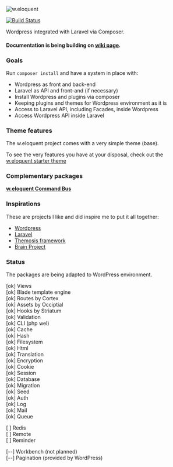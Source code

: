 ![w.eloquent](https://raw.githubusercontent.com/bruno-barros/w.eloquent-framework/master/weloquent.png)

[![Build Status](https://travis-ci.org/bruno-barros/w.eloquent-framework.svg)](https://travis-ci.org/bruno-barros/w.eloquent-framework)

Wordpress integrated with Laravel via Composer.

#### Documentation is being building on [wiki page](https://github.com/bruno-barros/w.eloquent/wiki).

### Goals
Run `composer install` and have a system in place with:

- Wordpress as front and back-end
- Laravel as API and front-and (if necessary)
- Install Wordpress and plugins via composer
- Keeping plugins and themes for Wordpress environment as it is 
- Access to Laravel API, including Facades, inside Wordpress
- Access Wordpress API inside Laravel

### Theme features
The w.eloquent project comes with a very simple theme (base).

To see the very features you have at your disposal, check out the [w.eloquent starter theme](https://github.com/bruno-barros/weloquent-starter-theme)

### Complementary packages

[**w.eloquent Command Bus**](https://github.com/bruno-barros/w.eloquent-bus)


### Inspirations
These are projects I like and did inspire me to put it all together:

- [Wordpress](https://wordpress.org/)
- [Laravel](http://laravel.com/)
- [Themosis framework](http://framework.themosis.com/)
- [Brain Project](http://giuseppe-mazzapica.github.io/Brain)

### Status
The packages are being adapted to WordPress environment.

[ok] Views <br>
[ok] Blade template engine <br>
[ok] Routes by Cortex <br>
[ok] Assets by Occiptial <br>
[ok] Hooks by Striatum <br>
[ok] Validation <br>
[ok] CLI (php wel) <br>
[ok] Cache <br>
[ok] Hash <br>
[ok] Filesystem <br>
[ok] Html <br>
[ok] Translation <br>
[ok] Encryption <br>
[ok] Cookie <br>
[ok] Session <br>
[ok] Database <br>
[ok] Migration <br>
[ok] Seed <br>
[ok] Auth <br>
[ok] Log <br>
[ok] Mail <br>
[ok] Queue <br>

[  ] Redis <br>
[  ] Remote <br>
[  ] Reminder <br>

[--] Workbench (not planned) <br>
[--] Pagination (provided by WordPress) <br>
